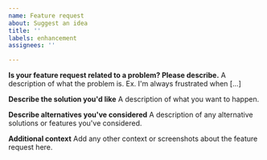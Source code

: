 ```yaml
---
name: Feature request
about: Suggest an idea
title: ''
labels: enhancement
assignees: ''

---
```


**Is your feature request related to a problem? Please describe.**
A  description of what the problem is. Ex. I'm always frustrated when [...]

**Describe the solution you'd like**
A description of what you want to happen.

**Describe alternatives you've considered**
A description of any alternative solutions or features you've considered.

**Additional context**
Add any other context or screenshots about the feature request here.
